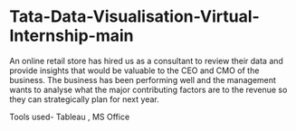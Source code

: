 # Tata-Data-Visualisation-Virtual-Internship-main

An online retail store has hired us as a consultant to review their data and provide insights that would be valuable to the CEO and CMO of the business. The business has been performing well and the management wants to analyse what the major contributing factors are to the revenue so they can strategically plan for next year.

Tools used- Tableau , MS Office
